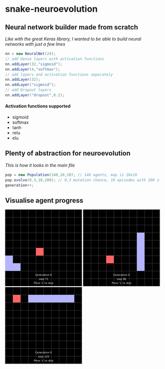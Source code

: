 # snake-neuroevolution

## Neural network builder made from scratch
*Like with the great Keras library, I wanted to be able to build neural networks with just a few lines*
```java
nn = new NeuralNet(24);
// add Dense layers with activation functions
nn.addLayer(32,"sigmoid");
nn.addLayer(4,"softmax");
// add layers and activation functions separately
nn.addLayer(32);
nn.addLayer("sigmoid");
// add Dropout layers
nn.addLayer("dropout",0.2);
```
#### Activation functions supported
- sigmoid
- softmax
- tanh
- relu
- elu

## Plenty of abstraction for neuroevolution
*This is how it looks in the main file*
```java
pop = new Population(140,10,10); // 140 agents, map is 10x10
pop.evolve(0.3,10,200); // 0.3 mutation chance, 10 episodes with 200 steps each
generation++;
```

## Visualise agent progress
<img src="screenshots/scr0.png" alt="Screenshot 1" width="250px" height="250px"> <img src="screenshots/scr1.png" alt="Screenshot 2" width="250px" height="250px"> <img src="screenshots/scr2.png" alt="Screenshot 3" width="250px" height="250px"> 
